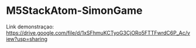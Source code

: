 # M5StackAtom-SimonGame

Link demonstraçao: https://drive.google.com/file/d/1xSFhmuKCTyoG3CjORo5FTTFwrdC6P_Ac/view?usp=sharing
